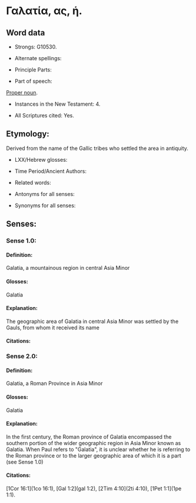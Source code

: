 # Γαλατία, ας, ἡ.

<!-- Status: S2=NeedsReview -->
<!-- Lexica used for edits:  BDAG LN FFM BN -->

## Word data

* Strongs: G10530.

* Alternate spellings:


* Principle Parts: 


* Part of speech: 

[Proper noun](http://ugg.readthedocs.io/en/latest/proper_noun.html).

* Instances in the New Testament: 4.

* All Scriptures cited: Yes.

## Etymology: 

Derived from the name of the Gallic tribes who settled the area in antiquity.

* LXX/Hebrew glosses: 


* Time Period/Ancient Authors: 


* Related words: 

* Antonyms for all senses:

* Synonyms for all senses: 


## Senses: 


### Sense  1.0: 

#### Definition: 

Galatia, a mountainous region in central Asia Minor

#### Glosses: 

Galatia

#### Explanation: 

The geographic area of Galatia in central Asia Minor was settled by the Gauls, from whom it received its name

#### Citations: 


### Sense  2.0: 

#### Definition: 

Galatia, a Roman Province in Asia Minor

#### Glosses:

Galatia

#### Explanation:

In the first century, the Roman province of Galatia encompassed the southern portion of the wider geographic region in Asia Minor known as Galatia. When Paul refers to "Galatia", it is unclear whether he is referring to the Roman province or to the larger geographic area of which it is a part (see Sense 1.0)

#### Citations: 

[1Cor 16:1](1co 16:1), [Gal 1:2](gal 1:2), [2Tim 4:10](2ti 4:10), [1Pet 1:1](1pe 1:1).
